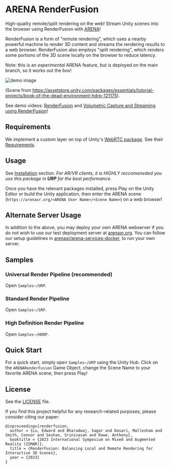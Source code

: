# ARENA RenderFusion

High-quality remote/split rendering on the web! Stream Unity scenes into the browser using RenderFusion with [ARENA](https://arenaxr.org/)!

RenderFusion is a form of "remote rendering", which uses a nearby powerful machine to render 3D content and streams the rendering results to a web browser. RenderFusion also employs "split rendering", which renders some portions of the 3D scene locally on the browser to reduce latency.

Note: this is an *experimental* ARENA feature, but is deployed on the main branch, so it works out the box!

<img alt="demo image" src="Documentation~/images/demo.png">

(Scene from https://assetstore.unity.com/packages/essentials/tutorial-projects/book-of-the-dead-environment-hdrp-121175).

See demo videos: [RenderFusion](https://www.youtube.com/watch?v=6mA4k9myuOM) and [Volumetric Capture and Streaming using RenderFusion](https://www.youtube.com/watch?v=561-RQ1zVc4)!

## Requirements

We implement a custom layer on top of Unity's [WebRTC package](https://docs.unity3d.com/Packages/com.unity.webrtc@3.0/manual/index.html). See their [Requirements](https://docs.unity3d.com/Packages/com.unity.webrtc@3.0/manual/requirements.html).

## Usage

See [Installation](Documentation~/install.md) section. *For AR/VR clients, it is HIGHLY reccomeneded you use this package in __URP__ for the best performance.*

Once you have the relevant packages installed, press Play on the Unity Editor or build the Unity application, then enter the ARENA scene (`https://arenaxr.org/<ARENA User Name>/<Scene Name>`) on a web browser!

## Alternate Server Usage

In addition to the above, you may deploy your own ARENA webserver if you do not wish to use our test deployment server at [arenaxr.org](https://arenaxr.org). You can follow our setup guidelines in [arenaxr/arena-services-docker](https://github.com/arenaxr/arena-services-docker), to run your own server.

## Samples

### Universal Render Pipeline (recommended)
Open `Samples~/URP`.

### Standard Render Pipeline
Open `Samples~/SRP`.

### High Definition Render Pipeline
Open `Samples~/HDRP`.

## Quick Start

For a quick start, simply open `Samples~/URP` using the Unity Hub. Click on the `ARENARenderFusion` Game Object, change the Scene Name to your favorite ARENA scene, then press Play!

## License
See the [LICENSE](LICENSE) file.

If you find this project helpful for any research-related purposes, please consider citing our paper:
```
@inproceedings{renderfusion,
  author = {Lu, Edward and Bharadwaj, Sagar and Dasari, Mallesham and Smith, Connor and Seshan, Srinivasan and Rowe, Anthony},
  booktitle = {2023 International Symposium on Mixed and Augmented Reality (ISMAR)},
  title = {RenderFusion: Balancing Local and Remote Rendering for Interactive 3D Scenes},
  year = {2023}
}
```
